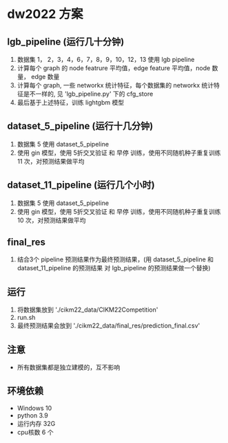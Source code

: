 # dw2022 方案


## lgb_pipeline (运行几十分钟)

1. 数据集 1， 2，3，4，6，7，8，9，10，12，13 使用 lgb pipeline
2. 计算每个 graph 的 node featrure 平均值，edge feature 平均值，node 数量， edge 数量
3. 计算每个 graph, 一些 networkx 统计特征，每个数据集的 networkx 统计特征是不一样的, 见 'lgb_pipeline.py' 下的 cfg_store
4. 最后基于上述特征，训练 lightgbm 模型

## dataset_5_pipeline (运行十几分钟)
1. 数据集 5 使用 dataset_5_pipeline
2. 使用 gin 模型，使用 5折交叉验证 和 早停 训练，使用不同随机种子重复训练 11 次，对预测结果做平均

## dataset_11_pipeline (运行几个小时)
1. 数据集 5 使用 dataset_5_pipeline
2. 使用 gin 模型，使用 5折交叉验证 和 早停 训练，使用不同随机种子重复训练 10 次，对预测结果做平均

## final_res
1. 结合3个 pipeline 预测结果作为最终预测结果，(用 dataset_5_pipeline 和 dataset_11_pipeline 的预测结果 对 lgb_pipeline 的预测结果做一个替换)

## 运行
1. 将数据集放到 './cikm22_data/CIKM22Competition' 
2. run.sh
3. 最终预测结果会放到 './cikm22_data/final_res/prediction_final.csv'

## 注意
- 所有数据集都是独立建模的，互不影响

## 环境依赖
- Windows 10
- python 3.9
- 运行内存 32G
- cpu核数 6 个